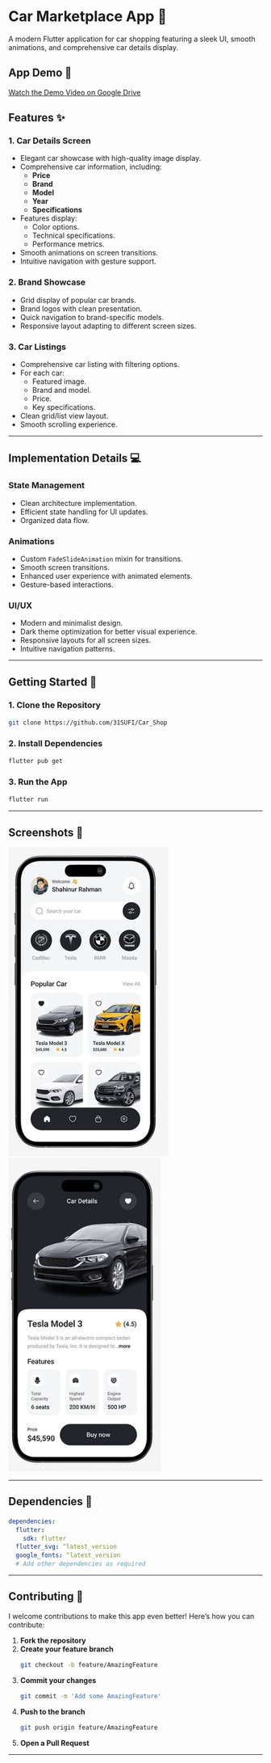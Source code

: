 

# Car Marketplace App 🚗

A modern Flutter application for car shopping featuring a sleek UI, smooth animations, and comprehensive car details display.

## App Demo 🎥

[Watch the Demo Video on Google Drive](https://drive.google.com/file/d/10Sh9dzM4qhNXWcdaqWcBR1_VCt5lArYs/view?usp=drivesdk)  


## Features ✨

### 1. **Car Details Screen**
- Elegant car showcase with high-quality image display.
- Comprehensive car information, including:
  - **Price**
  - **Brand**
  - **Model**
  - **Year**
  - **Specifications**
- Features display:
  - Color options.
  - Technical specifications.
  - Performance metrics.
- Smooth animations on screen transitions.
- Intuitive navigation with gesture support.

### 2. **Brand Showcase**
- Grid display of popular car brands.
- Brand logos with clean presentation.
- Quick navigation to brand-specific models.
- Responsive layout adapting to different screen sizes.

### 3. **Car Listings**
- Comprehensive car listing with filtering options.
- For each car:
  - Featured image.
  - Brand and model.
  - Price.
  - Key specifications.
- Clean grid/list view layout.
- Smooth scrolling experience.

---

## Implementation Details 💻

### **State Management**
- Clean architecture implementation.
- Efficient state handling for UI updates.
- Organized data flow.

### **Animations**
- Custom `FadeSlideAnimation` mixin for transitions.
- Smooth screen transitions.
- Enhanced user experience with animated elements.
- Gesture-based interactions.

### **UI/UX**
- Modern and minimalist design.
- Dark theme optimization for better visual experience.
- Responsive layouts for all screen sizes.
- Intuitive navigation patterns.

---

## Getting Started 🚀

### 1. Clone the Repository
```bash
git clone https://github.com/31SUFI/Car_Shop
```

### 2. Install Dependencies
```bash
flutter pub get
```

### 3. Run the App
```bash
flutter run
```

---

## Screenshots 📸

![Car Details Screen](image.png)  ![Brand Showcase Screen](image-1.png)


---

## Dependencies 🧩
```yaml
dependencies:
  flutter:
    sdk: flutter
  flutter_svg: ^latest_version
  google_fonts: ^latest_version
  # Add other dependencies as required
```

---

## Contributing 🤝

I welcome contributions to make this app even better! Here’s how you can contribute:

1. **Fork the repository**
2. **Create your feature branch**
   ```bash
   git checkout -b feature/AmazingFeature
   ```
3. **Commit your changes**
   ```bash
   git commit -m 'Add some AmazingFeature'
   ```
4. **Push to the branch**
   ```bash
   git push origin feature/AmazingFeature
   ```
5. **Open a Pull Request**

---


